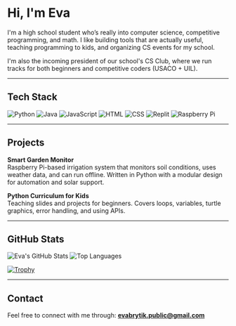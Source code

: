 # Hi, I'm Eva

I'm a high school student who’s really into computer science, competitive programming, and math. I like building tools that are actually useful, teaching programming to kids, and organizing CS events for my school.

I'm also the incoming president of our school's CS Club, where we run tracks for both beginners and competitive coders (USACO + UIL).

---

## Tech Stack

![Python](https://img.shields.io/badge/Python-3776AB?style=for-the-badge&logo=python&logoColor=white)
![Java](https://img.shields.io/badge/Java-007396?style=for-the-badge&logo=openjdk&logoColor=white)
![JavaScript](https://img.shields.io/badge/JavaScript-F7DF1E?style=for-the-badge&logo=javascript&logoColor=black)
![HTML](https://img.shields.io/badge/HTML5-E34F26?style=for-the-badge&logo=html5&logoColor=white)
![CSS](https://img.shields.io/badge/CSS3-1572B6?style=for-the-badge&logo=css3&logoColor=white)
![Replit](https://img.shields.io/badge/Replit-667881?style=for-the-badge&logo=replit&logoColor=white)
![Raspberry Pi](https://img.shields.io/badge/RaspberryPi-C51A4A?style=for-the-badge&logo=raspberrypi&logoColor=white)

---

## Projects

**Smart Garden Monitor**  
Raspberry Pi-based irrigation system that monitors soil conditions, uses weather data, and can run offline. Written in Python with a modular design for automation and solar support.

**Python Curriculum for Kids**  
Teaching slides and projects for beginners. Covers loops, variables, turtle graphics, error handling, and using APIs.

---

## GitHub Stats

![Eva's GitHub Stats](https://github-readme-stats.vercel.app/api?username=EvaBrytik&show_icons=true&theme=tokyonight)
![Top Languages](https://github-readme-stats.vercel.app/api/top-langs/?username=EvaBrytik&layout=compact&theme=tokyonight)

[![Trophy](https://github-profile-trophy.vercel.app/?username=EvaBrytik&theme=tokyonight&no-frame=true&column=6&margin-w=5)](https://github.com/ryo-ma/github-profile-trophy)

---

## Contact

Feel free to connect with me through: **evabrytik.public@gmail.com**
